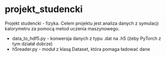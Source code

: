 
# projekt_studencki

Projekt studencki - fizyka. Celem projektu jest analiza danych z symulacji kalorymetru za pomocą metod uczenia maszynowego.

* data_to_hdf5.py - konwersja danych z typu .dat na .h5 (żeby PyTorch z tym działał dobrze)
* h5reader.py - moduł z klasą Dataset, która pomaga ładować dane
